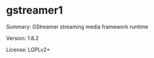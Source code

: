 #           gstreamer1
 
Summary:        GStreamer streaming media framework runtime
 
Version:        1.8.2
 
License:        LGPLv2+
 
